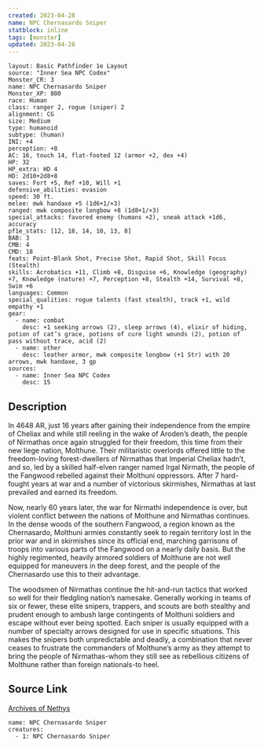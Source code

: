 ```yaml
---
created: 2023-04-28
name: NPC Chernasardo Sniper
statblock: inline
tags: [monster]
updated: 2023-04-28
---
```

```statblock
layout: Basic Pathfinder 1e Layout
source: "Inner Sea NPC Codex"
Monster_CR: 3
name: NPC Chernasardo Sniper
Monster_XP: 800
race: Human
class: ranger 2, rogue (sniper) 2
alignment: CG
size: Medium
type: humanoid
subtype: (human)
INI: +4
perception: +8
AC: 16, touch 14, flat-footed 12 (armor +2, dex +4)
HP: 32
HP_extra: HD 4
HD: 2d10+2d8+8
saves: Fort +5, Ref +10, Will +1
defensive_abilities: evasion
speed: 30 ft.
melee: mwk handaxe +5 (1d6+1/×3)
ranged: mwk composite longbow +8 (1d8+1/×3)
special_attacks: favored enemy (humans +2), sneak attack +1d6, accuracy
pf1e_stats: [12, 18, 14, 10, 13, 8]
BAB: 3
CMB: 4
CMD: 18
feats: Point-Blank Shot, Precise Shot, Rapid Shot, Skill Focus (Stealth)
skills: Acrobatics +11, Climb +8, Disguise +6, Knowledge (geography) +7, Knowledge (nature) +7, Perception +8, Stealth +14, Survival +8, Swim +6
languages: Common
special_qualities: rogue talents (fast stealth), track +1, wild empathy +1
gear:
  - name: combat
    desc: +1 seeking arrows (2), sleep arrows (4), elixir of hiding, potion of cat’s grace, potions of cure light wounds (2), potion of pass without trace, acid (2)
  - name: other
    desc: leather armor, mwk composite longbow (+1 Str) with 20 arrows, mwk handaxe, 3 gp
sources:
  - name: Inner Sea NPC Codex
    desc: 15
```
## Description
In 4648 AR, just 16 years after gaining their independence from the empire of Cheliax and while still reeling in the wake of Aroden’s death, the people of Nirmathas once again struggled for their freedom, this time from their new liege nation, Molthune. Their militaristic overlords offered little to the freedom-loving forest-dwellers of Nirmathas that Imperial Cheliax hadn’t, and so, led by a skilled half-elven ranger named Irgal Nirmath, the people of the Fangwood rebelled against their Molthuni oppressors. After 7 hard-fought years at war and a number of victorious skirmishes, Nirmathas at last prevailed and earned its freedom.

Now, nearly 60 years later, the war for Nirmathi independence is over, but violent conflict between the nations of Molthune and Nirmathas continues. In the dense woods of the southern Fangwood, a region known as the Chernasardo, Molthuni armies constantly seek to regain territory lost in the prior war and in skirmishes since its official end, marching garrisons of troops into various parts of the Fangwood on a nearly daily basis. But the highly regimented, heavily armored soldiers of Molthune are not well equipped for maneuvers in the deep forest, and the people of the Chernasardo use this to their advantage.

The woodsmen of Nirmathas continue the hit-and-run tactics that worked so well for their fledgling nation’s namesake. Generally working in teams of six or fewer, these elite snipers, trappers, and scouts are both stealthy and prudent enough to ambush large contingents of Molthuni soldiers and escape without ever being spotted. Each sniper is usually equipped with a number of specialty arrows designed for use in specific situations. This makes the snipers both unpredictable and deadly, a combination that never ceases to frustrate the commanders of Molthune’s army as they attempt to bring the people of Nirmathas-whom they still see as rebellious citizens of Molthune rather than foreign nationals-to heel.
## Source Link
[Archives of Nethys](https://aonprd.com/NPCDisplay.aspx?ItemName=Chernasardo%20Sniper)
```encounter-table
name: NPC Chernasardo Sniper
creatures:
  - 1: NPC Chernasardo Sniper
```
